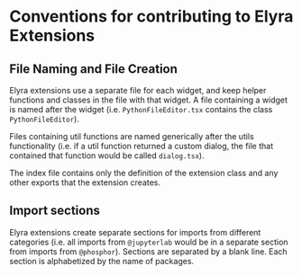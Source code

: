 # Conventions for contributing to Elyra Extensions
## File Naming and File Creation
 Elyra extensions use a separate file for each widget, and keep helper functions and classes in the file with that widget. A file containing a widget is named after the widget (i.e. `PythonFileEditor.tsx` contains the class `PythonFileEditor`). 

Files containing util functions are named generically after the utils functionality (i.e. if a util function returned a custom dialog, the file that contained that function would be called `dialog.tsx`).

The index file contains only the definition of the extension class and any other exports that the extension creates.
## Import sections
Elyra extensions create separate sections for imports from different categories (i.e. all imports from `@jupyterlab` would be in a separate section from imports from `@phosphor`). Sections are separated by a blank line. Each section is alphabetized by the name of packages. 